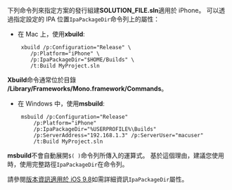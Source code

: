 
下列命令列來指定方案的發行組建**SOLUTION_FILE.sln**適用於 iPhone。 可以透過指定設定的 IPA 位置`IpaPackageDir`命令列上的屬性：

 - 在 Mac 上，使用**xbuild**:

        xbuild /p:Configuration="Release" \ 
           /p:Platform="iPhone" \ 
           /p:IpaPackageDir="$HOME/Builds" \
           /t:Build MyProject.sln

**Xbuild**命令通常位於目錄 **/Library/Frameworks/Mono.framework/Commands**。

 - 在 Windows 中，使用**msbuild**:

        msbuild /p:Configuration="Release" 
            /p:Platform="iPhone" 
            /p:IpaPackageDir="%USERPROFILE%\Builds" 
            /p:ServerAddress="192.168.1.3" /p:ServerUser="macuser"  
            /t:Build MyProject.sln


**msbuild**不會自動展開`$( )`命令列所傳入的運算式。 基於這個理由，建議您使用時，使用完整路徑`IpaPackageDir`在命令列。


請參閱[版本資訊適用於 iOS 9.8](https://developer.xamarin.com/releases/ios/xamarin.ios_9/xamarin.ios_9.8/#New_MSBuild_property_IpaPackageDir_to_customize_.ipa_output_location)如需詳細資訊`IpaPackageDir`屬性。
